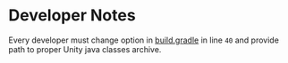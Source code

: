 # Developer Notes
Every developer must change option in [build.gradle](build.gradle) in line `40` and provide path to proper Unity java classes archive.